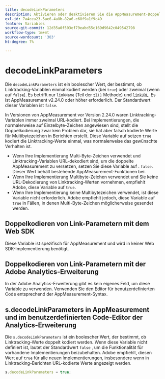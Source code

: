 ```yaml
---
title: decodeLinkParameters
description: Aktivieren oder deaktivieren Sie die AppMeasurement-Doppelkodierung von Linktracking-Variablen.
exl-id: 7a4cea23-5ae6-4a8b-82a6-c68f9a1f9c49
feature: Variables
source-git-commit: 12d35a0f503ef79eabd55c169d9642c049542798
workflow-type: tm+mt
source-wordcount: '303'
ht-degree: 7%

---
```


# decodeLinkParameters

Die `decodeLinkParameters` ist ein boolescher Wert, der bestimmt, ob Linktracking-Variablen einmal kodiert werden (bei `true`) oder zweimal (wenn auf `false`). Es betrifft nur `linkName` (Teil der [`tl()`](../functions/tl-method.md) Methode) und [`linkURL`](linkurl.md). Es ist AppMeasurement v2.24.0 oder höher erforderlich. Der Standardwert dieser Variablen ist `false`.

In Versionen von AppMeasurement vor Version 2.24.0 waren Linktracking-Variablen immer zweimal URL-kodiert. Bei Implementierungen, die normalerweise auf Einzelbyte-Zeichen angewiesen sind, stellt die Doppelkodierung zwar kein Problem dar, sie hat aber falsch kodierte Werte für Multibytezeichen in Berichten erstellt. Diese Variable auf setzen `true` kodiert die Linktracking-Werte einmal, was normalerweise das gewünschte Verhalten ist.

* Wenn Ihre Implementierung Multi-Byte-Zeichen verwendet und Linktracking-Variablen URL-dekodiert sind, um die doppelte AppMeasurement zu versetzen, setzen Sie diese Variable auf . `false`. Dieser Wert behält bestehende AppMeasurement-Funktionen bei.
* Wenn Ihre Implementierung Multibyte-Zeichen verwendet und Sie keine URL-Dekodierung von Linktracking-Werten vornehmen, empfiehlt Adobe, diese Variable auf `true`.
* Wenn Ihre Implementierung keine Multibytezeichen verwendet, ist diese Variable nicht erforderlich. Adobe empfiehlt jedoch, diese Variable auf `true` in Fällen, in denen Multi-Byte-Zeichen möglicherweise gesendet werden.

## Doppelkodieren von Link-Parametern mit dem Web SDK

Diese Variable ist spezifisch für AppMeasurement und wird in keiner Web SDK-Implementierung benötigt.

## Doppelkodieren von Link-Parametern mit der Adobe Analytics-Erweiterung

In der Adobe Analytics-Erweiterung gibt es kein eigenes Feld, um diese Variable zu verwenden. Verwenden Sie den Editor für benutzerdefinierten Code entsprechend der AppMeasurement-Syntax.

## s.decodeLinkParameters in AppMeasurement und im benutzerdefinierten Code-Editor der Analytics-Erweiterung

Die `s.decodeLinkParameters` ist ein boolescher Wert, der bestimmt, ob Linktracking-Werte doppelt kodiert werden. Wenn diese Variable nicht definiert ist, lautet der Standardwert `false` , um die Funktionalität für vorhandene Implementierungen beizubehalten. Adobe empfiehlt, diesen Wert auf `true` für alle neuen Implementierungen, insbesondere wenn in Linktracking-Berichten URL-kodierte Werte angezeigt werden.

```js
s.decodeLinkParameters = true;
```
